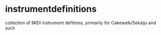 # instrumentdefinitions
collection of MIDI instrument defitions, primarily for Cakewalk/Sekaiju and such
